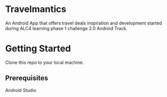 # Travelmantics
An Android App that offers travel deals inspiration and development started during ALC4 learning phase 1 challenge 2.0 Android Track.

# Getting Started
Clone this repo to your local machine. 

## Prerequisites
Android Studio

